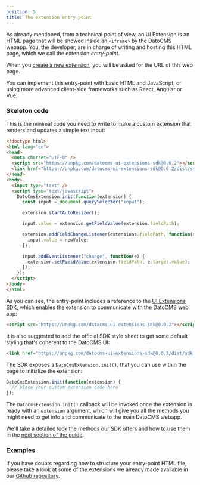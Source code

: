 ```yaml
---
position: 5
title: The extension entry point
---
```


As already mentioned, from a technical point of view, an UI Extension is an HTML page that will be showed inside an `<iframe>` by the DatoCMS webapp. You, the developer, are in charge of writing and hosting this HTML page, which we call the extension *entry-point*.

When you [create a new extension](/docs/ui-extensions/creating-a-new-extension/), you will be asked for the URL of this web page.

You can implement this entry-point with basic HTML and JavaScript, or using more advanced client-side frameworks such as React, Angular or Vue.

### Skeleton code

This is the minimal code you need to write to make a custom extension that renders and updates a simple text input:

```html
<!doctype html>
<html lang="en">
<head>
  <meta charset="UTF-8" />
  <script src="https://unpkg.com/datocms-ui-extensions-sdk@0.0.2"></script>
  <link href="https://unpkg.com/datocms-ui-extensions-sdk@0.0.2/dist/sdk.css" media="all" rel="stylesheet" />
</head>
<body>
  <input type="text" />
  <script type="text/javascript">
    DatoCmsExtension.init(function(extension) {
      const input = document.querySelector("input");

      extension.startAutoResizer();

      input.value = extension.getFieldValue(extension.fieldPath);

      extension.addFieldChangeListener(extensions.fieldPath, function(newValue) {
        input.value = newValue;
      });

      input.addEventListener("change", function(e) {
        extension.setFieldValue(extension.fieldPath, e.target.value);
      });
    });
  </script>
</body>
</html>
```

As you can see, the entry-point includes a reference to the [UI Extensions SDK](https://github.com/datocms/ui-extensions-sdk/), which enables the extension to communicate with the DatoCMS web app:

```html
<script src="https://unpkg.com/datocms-ui-extensions-sdk@0.0.2"></script>
```

It is also suggested to add the official SDK style sheet to get some default styling that's coherent to the DatoCMS UI:

```html
<link href="https://unpkg.com/datocms-ui-extensions-sdk@0.0.2/dist/sdk.css" media="all" rel="stylesheet" />
```

The SDK exposes a `DatoCmsExtension.init()`, that you can use within the page to initialize the extension:

```js
DatoCmsExtension.init(function(extension) {
  // place your custom extension code here
});
```

The `DatoCmsExtension.init()` callback will be invoked once the extension is ready with an `extension` argument, which will give you all the methods you might need to get info and communicate to the main DatoCMS webapp.

We'll take a detailed look the methods our SDK offers and how to use them in the [next section of the guide](/docs/ui-extensions/sdk-reference/).


### Examples

If you have doubts regarding how to structure your entry-point HTML file, please take a look at some of the extensions we already made available in our [Github repository](https://github.com/datocms/ui-extensions-sdk/tree/master/examples/).
